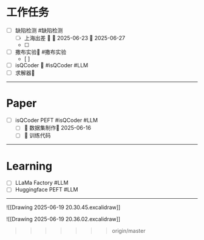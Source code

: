 
# 工作任务
- [ ] 缺陷检测 #缺陷检测
	- [ ] 上海出差 🔺 🛫 2025-06-23 📅 2025-06-27
	- [ ] 
- [ ] 撒布实验🔺  #撒布实验 
	- [ ] 
- [ ] isQCoder 🔼  #isQCoder #LLM 
- [ ] 求解器🔼 
---
# Paper

- [ ] isQCoder PEFT #isQCoder #LLM 
	- [ ] 🔼 数据集制作🛫 2025-06-16 
	- [ ] 🔼 训练代码
---
# Learning
- [ ] LLaMa Factory #LLM
- [ ] Huggingface PEFT #LLM

---




![[Drawing 2025-06-19 20.30.45.excalidraw]]

![[Drawing 2025-06-19 20.36.02.excalidraw]]
>>>>>>> origin/master



